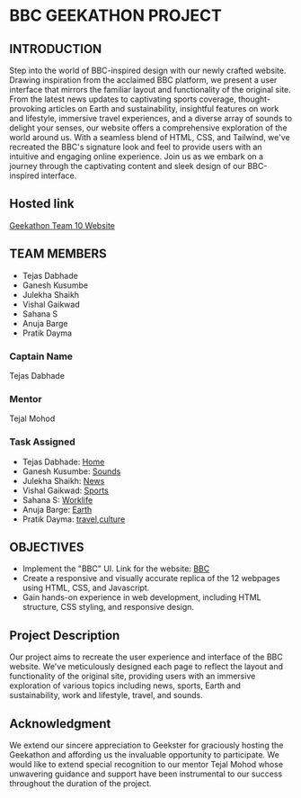 # BBC GEEKATHON PROJECT

## INTRODUCTION

Step into the world of BBC-inspired design with our newly crafted website. Drawing inspiration from the acclaimed BBC platform, we present a user interface that mirrors the familiar layout and functionality of the original site. From the latest news updates to captivating sports coverage, thought-provoking articles on Earth and sustainability, insightful features on work and lifestyle, immersive travel experiences, and a diverse array of sounds to delight your senses, our website offers a comprehensive exploration of the world around us. With a seamless blend of HTML, CSS, and Tailwind, we've recreated the BBC's signature look and feel to provide users with an intuitive and engaging online experience. Join us as we embark on a journey through the captivating content and sleek design of our BBC-inspired interface.

## Hosted link

[Geekathon Team 10 Website](https://geekathon-team-10.vercel.app/)

## TEAM MEMBERS

- Tejas Dabhade
- Ganesh Kusumbe
- Julekha Shaikh
- Vishal Gaikwad
- Sahana S
- Anuja Barge
- Pratik Dayma

### Captain Name

Tejas Dabhade

### Mentor

Tejal Mohod

### Task Assigned

- Tejas Dabhade: [Home](https://geekathon-team-10.vercel.app/index.html)
- Ganesh Kusumbe: [Sounds](https://geekathon-team-10.vercel.app/Geekathon-BBC-website/Ganesh/sounds.html)
- Julekha Shaikh: [News](https://geekathon-team-10.vercel.app/Geekathon-BBC-website/Julekha/dist/NewsPage.html)
- Vishal Gaikwad: [Sports](https://geekathon-team-10.vercel.app/Geekathon-BBC-website/Vishal/sport.html)
- Sahana S: [Worklife](https://geekathon-team-10.vercel.app/Geekathon-BBC-website/Sahana/worklife.html)
- Anuja Barge: [Earth](https://geekathon-team-10.vercel.app/Geekathon-BBC-website/Anuja/earth.html)
- Pratik Dayma: [travel](http://127.0.0.1:5500/Geekathon-BBC-website/Pratik/dist/travel.html),[culture](http://127.0.0.1:5500/Geekathon-BBC-website/Pratik/dist/culture.html)

## OBJECTIVES

- Implement the "BBC" UI. Link for the website: [BBC](https://www.bbc.com/)
- Create a responsive and visually accurate replica of the 12 webpages using HTML, CSS, and Javascript.
- Gain hands-on experience in web development, including HTML structure, CSS styling, and responsive design.

## Project Description

Our project aims to recreate the user experience and interface of the BBC website. We've meticulously designed each page to reflect the layout and functionality of the original site, providing users with an immersive exploration of various topics including news, sports, Earth and sustainability, work and lifestyle, travel, and sounds.

## Acknowledgment

We extend our sincere appreciation to Geekster for graciously hosting the Geekathon and affording us the invaluable opportunity to participate. We would like to extend special recognition to our mentor Tejal Mohod whose unwavering guidance and support have been instrumental to our success throughout the duration of the project.
